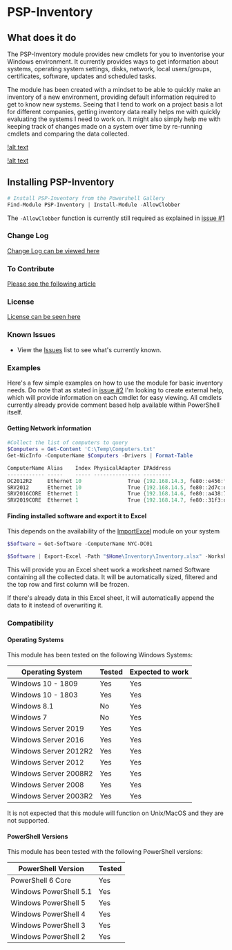 # PSP-Inventory

## What does it do

The PSP-Inventory module provides new cmdlets for you to inventorise your Windows environment.
It currently provides ways to get information about systems, operating system settings, disks, network, local users/groups, certificates, software, updates and scheduled tasks.

The module has been created with a mindset to be able to quickly make an inventory of a new environment, providing default information required to get to know new systems.
Seeing that I tend to work on a project basis a lot for different companies, getting inventory data really helps me with quickly evaluating the systems I need to work on.
It might also simply help me with keeping track of changes made on a system over time by re-running cmdlets and comparing the data collected.

[!alt text](https://powershellpr0mpt.com/wp-content/uploads/2019/03/PSP-Inventory_1.png "Quickly collect all information required")

[!alt text](https://powershellpr0mpt.com/wp-content/uploads/2019/03/PSP-Inventory_2.png "Objects are formatted for an easy on the eye display, but contain every bit of info you might require")

## Installing PSP-Inventory

```powershell
# Install PSP-Inventory from the Powershell Gallery
Find-Module PSP-Inventory | Install-Module -AllowClobber
```

The `-AllowClobber` function is currently still required as explained in [issue #1](https://github.com/powershellpr0mpt/PSP-Inventory/issues/1)

### Change Log

[Change Log can be viewed here](CHANGELOG.md)

### To Contribute

[Please see the following article](CONTRIBUTING.md)

### License

[License can be seen here](LICENSE.md)

### Known Issues

- View the [Issues](https://github.com/powershellpr0mpt/PSP-Inventory/issues) list to see what's currently known.

### Examples

Here's a few simple examples on how to use the module for basic inventory needs.
Do note that as stated in [issue #2](https://github.com/powershellpr0mpt/PSP-Inventory/issues/2) I'm looking to create external help, which will provide information on each cmdlet for easy viewing.
All cmdlets currently already provide comment based help available within PowerShell itself.

#### Getting Network information

```powershell
#Collect the list of computers to query
$Computers = Get-Content 'C:\Temp\Computers.txt'
Get-NicInfo -ComputerName $Computers -Drivers | Format-Table

ComputerName Alias    Index PhysicalAdapter IPAddress                                 Status    MacAddress        DHCPEnabled DHCPServer DNSServers
------------ -----    ----- --------------- ---------                                 ------    ----------        ----------- ---------- ----------
DC2012R2     Ethernet 10               True {192.168.14.3, fe80::e456:f730:f610:7eac} Connected 00:17:FB:00:00:00       False            {127.0.0.1}
SRV2012      Ethernet 10               True {192.168.14.5, fe80::2d7c:d6b8:d670:38df} Connected 00:17:FB:00:00:02       False            {192.168.14.3}
SRV2016CORE  Ethernet 1                True {192.168.14.6, fe80::a438:7d49:4f12:b000} Connected 00:17:FB:00:00:03       False            {192.168.14.3}
SRV2019CORE  Ethernet 1                True {192.168.14.7, fe80::31f3:d92a:a4b9:e3a8} Connected 00:17:FB:00:00:04       False            {192.168.14.3}
```

#### Finding installed software and export it to Excel

This depends on the availability of the [ImportExcel](https://github.com/dfinke/ImportExcel) module on your system

```powershell
$Software = Get-Software -ComputerName NYC-DC01

$Software | Export-Excel -Path "$Home\Inventory\Inventory.xlsx" -WorksheetName 'Software' -Append -AutoSize -AutoFilter -FreezeTopRowFirstColumn
```

This will provide you an Excel sheet work a worksheet named Software containing all the collected data.
It will be automatically sized, filtered and the top row and first column will be frozen.

If there's already data in this Excel sheet, it will automatically append the data to it instead of overwriting it.

### Compatibility

#### Operating Systems

  This module has been tested on the following Windows Systems:

  Operating System | Tested | Expected to work
  ---|---|---
  Windows 10 - 1809 | Yes | Yes
  Windows 10 - 1803 | Yes | Yes
  Windows 8.1 | No | Yes
  Windows 7 | No | Yes
  Windows Server 2019 | Yes | Yes
  Windows Server 2016 | Yes | Yes
  Windows Server 2012R2 | Yes | Yes
  Windows Server 2012 | Yes | Yes
  Windows Server 2008R2 | Yes | Yes
  Windows Server 2008 | Yes | Yes
  Windows Server 2003R2 | Yes | Yes

  It is not expected that this module will function on Unix/MacOS and they are not supported.

#### PowerShell Versions

  This module has been tested with the following PowerShell versions:

  PowerShell Version | Tested
  --- | ---
  PowerShell 6 Core | Yes
Windows PowerShell 5.1 | Yes
Windows PowerShell 5 | Yes
Windows PowerShell 4 | Yes
Windows PowerShell 3 | Yes
Windows PowerShell 2 | Yes